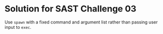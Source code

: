# Solution for SAST Challenge 03

Use `spawn` with a fixed command and argument list rather than passing user input to `exec`.
